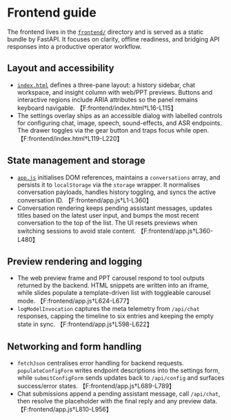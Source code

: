 # Frontend guide

The frontend lives in the [`frontend/`](../frontend) directory and is served as a
static bundle by FastAPI. It focuses on clarity, offline readiness, and bridging
API responses into a productive operator workflow.

## Layout and accessibility
- [`index.html`](../frontend/index.html) defines a three-pane layout: a history
  sidebar, chat workspace, and insight column with web/PPT previews. Buttons and
  interactive regions include ARIA attributes so the panel remains keyboard
  navigable. 【F:frontend/index.html†L16-L115】
- The settings overlay ships as an accessible dialog with labelled controls for
  configuring chat, image, speech, sound-effects, and ASR endpoints. The drawer
  toggles via the gear button and traps focus while open. 【F:frontend/index.html†L119-L220】

## State management and storage
- [`app.js`](../frontend/app.js) initialises DOM references, maintains a
  `conversations` array, and persists it to `localStorage` via the `storage`
  wrapper. It normalises conversation payloads, handles history toggling, and
  syncs the active conversation ID. 【F:frontend/app.js†L1-L360】
- Conversation rendering keeps pending assistant messages, updates titles based
  on the latest user input, and bumps the most recent conversation to the top of
  the list. The UI resets previews when switching sessions to avoid stale
  content. 【F:frontend/app.js†L360-L480】

## Preview rendering and logging
- The web preview frame and PPT carousel respond to tool outputs returned by the
  backend. HTML snippets are written into an iframe, while slides populate a
  template-driven list with toggleable carousel mode. 【F:frontend/app.js†L624-L677】
- `logModelInvocation` captures the meta telemetry from `/api/chat` responses,
  capping the timeline to six entries and keeping the empty state in sync.
  【F:frontend/app.js†L598-L622】

## Networking and form handling
- `fetchJson` centralises error handling for backend requests. `populateConfigForm`
  writes endpoint descriptions into the settings form, while `submitConfigForm`
  sends updates back to `/api/config` and surfaces success/error states.
  【F:frontend/app.js†L689-L789】
- Chat submissions append a pending assistant message, call `/api/chat`, then
  resolve the placeholder with the final reply and any preview data.
  【F:frontend/app.js†L810-L956】
